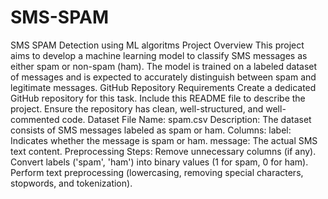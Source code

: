 # SMS-SPAM
SMS SPAM Detection using ML algoritms
Project Overview
This project aims to develop a machine learning model to classify SMS messages as either spam or non-spam (ham). The model is trained on a labeled dataset of messages and is expected to accurately distinguish between spam and legitimate messages.
GitHub Repository Requirements
Create a dedicated GitHub repository for this task.
Include this README file to describe the project.
Ensure the repository has clean, well-structured, and well-commented code.
Dataset
File Name: spam.csv
Description: The dataset consists of SMS messages labeled as spam or ham.
Columns:
label: Indicates whether the message is spam or ham.
message: The actual SMS text content.
Preprocessing Steps:
Remove unnecessary columns (if any).
Convert labels ('spam', 'ham') into binary values (1 for spam, 0 for ham).
Perform text preprocessing (lowercasing, removing special characters, stopwords, and tokenization).

